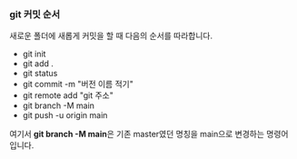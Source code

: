 ### git 커밋 순서

새로운 폴더에 새롭게 커밋을 할 때 다음의 순서를 따라합니다.

- git init
- git add .
- git status
- git commit -m "버전 이름 적기"
- git remote add "git 주소"
- git branch -M main
- git push -u origin main

여기서 **git branch -M main**은 기존 master였던 명칭을
main으로 변경하는 명령어 입니다.
